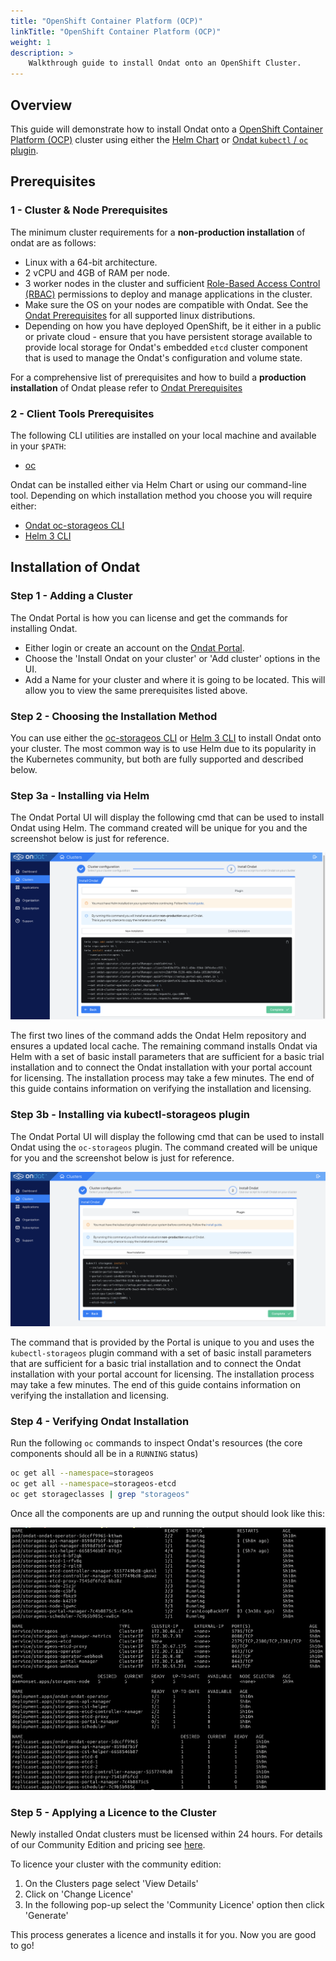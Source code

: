 ```yaml
---
title: "OpenShift Container Platform (OCP)"
linkTitle: "OpenShift Container Platform (OCP)"
weight: 1
description: >
    Walkthrough guide to install Ondat onto an OpenShift Cluster.
---
```


## Overview

This guide will demonstrate how to install Ondat onto a [OpenShift Container Platform (OCP)](https://www.redhat.com/en/technologies/cloud-computing/openshift/container-platform) cluster using either the [Helm Chart](https://helm.sh/docs/intro/install/) or [Ondat `kubectl` / `oc` plugin](/docs/reference/kubectl-plugin/).

## Prerequisites

### 1 - Cluster & Node Prerequisites

The minimum cluster requirements for a **non-production installation** of ondat are as follows:
- Linux with a 64-bit architecture.
- 2 vCPU and 4GB of RAM per node.
- 3 worker nodes in the cluster and sufficient [Role-Based Access Control (RBAC)](https://kubernetes.io/docs/reference/access-authn-authz/rbac/) permissions to deploy and manage applications in the cluster.
- Make sure the OS on your nodes are compatible with Ondat. See the [Ondat Prerequisites](https://docs.ondat.io/docs/prerequisites/)  for all supported linux distributions.
- Depending on how you have deployed OpenShift, be it either in a public or private cloud - ensure that you have persistent storage available to provide local storage for Ondat's embedded `etcd` cluster component that is used to manage the Ondat's configuration and volume state.

For a comprehensive list of prerequisites and how to build a **production installation** of Ondat please refer to [Ondat Prerequisites](https://docs.ondat.io/docs/prerequisites/)

### 2 - Client Tools Prerequisites

The following CLI utilities are installed on your local machine and available in your `$PATH`:
- [oc](https://docs.openshift.com/container-platform/latest/cli_reference/openshift_cli/getting-started-cli.html)

Ondat can be installed either via Helm Chart or using our command-line tool.  Depending on which installation method you choose you will require either:
- [Ondat oc-storageos CLI](/docs/reference/kubectl-plugin/)
- [Helm 3 CLI](https://helm.sh/docs/intro/install/)

## Installation of Ondat

### Step 1 - Adding a Cluster

The Ondat Portal is how you can license and get the commands for installing Ondat.
- Either login or create an account on the [Ondat Portal](https://portal.ondat.io/).
- Choose the 'Install Ondat on your cluster' or 'Add cluster' options in the UI.
- Add a Name for your cluster and where it is going to be located. This will allow you to view the same prerequisites listed above.

### Step 2 - Choosing the Installation Method

You can use either the [oc-storageos CLI](/docs/reference/kubectl-plugin/) or [Helm 3 CLI](https://helm.sh/docs/intro/install/) to install Ondat onto your cluster.  The most common way is to use Helm due to its popularity in the Kubernetes community, but both are fully supported and described below.

### Step 3a - Installing via Helm

The Ondat Portal UI will display the following cmd that can be used to install Ondat using Helm. The command created will be unique for you and the screenshot below is just for reference.

![OpenShift Ondat Helm Installation](/images/docs/install/ocp-helm-install-portal.png)

The first two lines of the command adds the Ondat Helm repository and ensures a updated local cache.  The remaining command installs Ondat via Helm with a set of basic install parameters that are sufficient for a basic trial installation and to connect the Ondat installation with your portal account for licensing.  The installation process may take a few minutes. The end of this guide contains information on verifying the installation and licensing.

### Step 3b - Installing via kubectl-storageos plugin

The Ondat Portal UI will display the following cmd that can be used to install Ondat using the `oc-storageos` plugin.  The command created will be unique for you and the screenshot below is just for reference.

![OpenShift Ondat oc-storageos Installion](/images/docs/install/ocp-plugin-install-portal.png)

The command that is provided by the Portal is unique to you and uses the `kubectl-storageos` plugin command with a set of basic install parameters that are sufficient for a basic trial installation and to connect the Ondat installation with your portal account for licensing.  The installation process may take a few minutes. The end of this guide contains information on verifying the installation and licensing.

### Step 4 - Verifying Ondat Installation

Run the following `oc` commands to inspect Ondat's resources (the core components should all be in a `RUNNING` status)

```bash
oc get all --namespace=storageos
oc get all --namespace=storageos-etcd
oc get storageclasses | grep "storageos"
```

Once all the components are up and running the output should look like this:

![OpenShift Ondat Install Success](/images/docs/install/ocp-ondat-deployment-portal-success.png)

### Step 5 - Applying a Licence to the Cluster

Newly installed Ondat clusters must be licensed within 24 hours. For details of our Community Edition and pricing see [here](https://www.ondat.io/pricing).

To licence your cluster with the community edition:

1. On the Clusters page select 'View Details'
1. Click on 'Change Licence'
1. In the following pop-up select the 'Community Licence' option then click 'Generate'

This process generates a licence and installs it for you. Now you are good to go!
